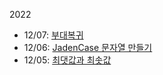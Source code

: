 2022 
* 12/07: [부대복귀](https://school.programmers.co.kr/learn/courses/30/lessons/132266)
* 12/06: [JadenCase 문자열 만들기](https://school.programmers.co.kr/learn/courses/30/lessons/12951#)
* 12/05: [최댓값과 최솟값](https://school.programmers.co.kr/learn/courses/30/lessons/12939)
